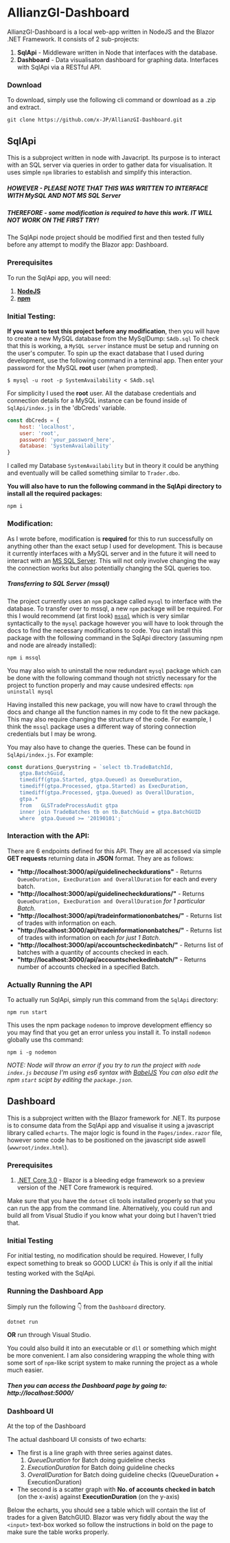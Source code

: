 # AllianzGI-Dashboard
AllianzGI-Dashboard is a local web-app written in NodeJS and the Blazor .NET Framework.
It consists of 2 sub-projects:
1. **SqlApi** - Middleware written in Node that interfaces with the database.
2. **Dashboard** - Data visualisaton dashboard for graphing data. Interfaces with SqlApi via a RESTful API.

### Download
To download, simply use the following cli command or download as a .zip and extract.
```
git clone https://github.com/x-JP/AllianzGI-Dashboard.git
```

## **SqlApi**
This is a subproject written in node with Javacript. Its purpose is to interact with an SQL server via queries in order to gather data for visualisation. It uses simple `npm` libraries to establish and simplify this interaction.

##### **HOWEVER** - PLEASE NOTE THAT THIS WAS WRITTEN TO INTERFACE WITH **MySQL AND NOT MS SQL Server** 
##### **THEREFORE** - some modification is required to have this work. **IT WILL NOT WORK ON THE FIRST TRY!**
The SqlApi node project should be modified first and then tested fully before any attempt to modify the Blazor app: Dashboard.

### Prerequisites
To run the SqlApi app, you will need:
1. [**NodeJS**](https://nodejs.org/ "nodejs.org")
2. [**npm**](https://www.npmjs.com/ "npmjs.org")



### Initial Testing:
**If you want to test this project before any modification**, then you will have to create a new MySQL database from the MySqlDump: `SAdb.sql`
To check that this is working, a `MySQL server` instance must be setup and running  on the user's computer.
To spin up the exact database that I used during development, use the following command in a terminal app. Then enter your password for the MySQL **root** user (when prompted).
```
$ mysql -u root -p SystemAvailability < SAdb.sql
```

For simplicity I used the **root** user. All the database credentials and connection details for a MySQL instance can be found inside of `SqlApi/index.js` in the 'dbCreds' variable.
```javascript
const dbCreds = {
    host: 'localhost',
    user: 'root',
    password: 'your_password_here',
    database: 'SystemAvailability'
}
```
I called my Database `SystemAvailability` but in theory it could be anything and eventually will be called something similar to `Trader.dbo`.

**You will also have to run the following command in the SqlApi directory to install all the required packages:**
```
npm i
```

### Modification:
As I wrote before, modification is **required** for this to run successfully on anything other than the exact setup I used for development. This is because it currently interfaces with a MySQL server and in the future it will need to interact with an [MS SQL Server](https://www.microsoft.com/en-us/sql-server/sql-server-2019 "SQL Server 2019"). This will not only involve changing the way the connection works but also potentially changing the SQL queries too.

##### Transferring to SQL Server (mssql)
The project currently uses an `npm` package called `mysql` to interface with the database.
To transfer over to mssql, a new `npm` package will be required. For this I would recommend (at first look) [`mssql`](https://www.npmjs.com/package/mssql "mssql npm package") which is very similar syntactically to the `mysql` package however you will have to look through the docs to find the necessary modifications to code.
You can install this package with the following command in the SqlApi directory (assuming npm and node are already installed):
```
npm i mssql
```

You may also wish to uninstall the now redundant `mysql` package which can be done with the following command though not strictly necessary for the project to function properly and may cause undesired effects: `npm uninstall mysql`

Having installed this new package, you will now have to crawl through the docs and change all the function names in my code to fit the new package. This may also require changing the structure of the code. For example, I think the `mssql` package uses a different way of storing connection credentials but I may be wrong.

You may also have to change the queries.
These can be found in `SqlApi/index.js`. For example:
```javascript
const durations_Querystring = `select tb.TradeBatchId,
    gtpa.BatchGuid,
    timediff(gtpa.Started, gtpa.Queued) as QueueDuration,
    timediff(gtpa.Processed, gtpa.Started) as ExecDuration,
    timediff(gtpa.Processed, gtpa.Queued) as OverallDuration,
    gtpa.*
    from   GLSTradeProcessAudit gtpa
    inner join TradeBatches tb on tb.BatchGuid = gtpa.BatchGUID
    where  gtpa.Queued >= '20190101';`
```

### Interaction with the API:
There are 6 endpoints defined for this API. They are all accessed via simple **GET requests** returning data in **JSON** format.
They are as follows:
- **"http://localhost:3000/api/guidelinecheckdurations"** - Returns `QueueDuration, ExecDuration and OverallDuration` for each and every batch. 
- **"http://localhost:3000/api/guidelinecheckdurations/<BatchGUID>"** - Returns `QueueDuration, ExecDuration and OverallDuration` *for 1 particular Batch*.
- **"http://localhost:3000/api/tradeinformationonbatches/"** - Returns list of trades with information on each.
- **"http://localhost:3000/api/tradeinformationonbatches/<BatchGUID>"** - Returns list of trades with information on each *for just 1 Batch*.
- **"http://localhost:3000/api/accountscheckedinbatch/"** - Returns list of batches with a quantity of accounts checked in each.
- **"http://localhost:3000/api/accountscheckedinbatch/<BatchGUID>"** - Returns number of accounts checked in a specified Batch.

### Actually Running the API
To actually run SqlApi, simply run this command from the `SqlApi` directory:
```
npm run start
```
This uses the npm package `nodemon` to improve development effiency so you may find that you get an error unless you install it. To install `nodemon` globally use ths command:
```
npm i -g nodemon
```

*NOTE: Node will throw an error if you try to run the project with `node index.js` because I'm using es6 syntax with [BabelJS](https://babeljs.io/ "BabelJS")
You can also edit the npm `start` scipt by editing the `package.json`.*

## **Dashboard**
This is a subproject written with the Blazor framework for .NET. Its purpose is to consume data from the SqlApi app and visualise it using a javascript library called `echarts`. The major logic is found in the `Pages/index.razor` file, however some code has to be positioned on the javascript side aswell (`wwwroot/index.html`).

### Prerequisites
1. [.NET Core 3.0](https://dotnet.microsoft.com/download/dotnet-core/3.0 ".NET Core 3.0 Download") - Blazor is a bleeding edge framework so a preview version of the .NET Core framework is required.

Make sure that you have the `dotnet` cli tools installed properly so that you can run the app from the command line.
Alternatively, you could run and build all from Visual Studio if you know what your doing but I haven't tried that.

### Initial Testing
For initial testing, no modification should be required. However, I fully expect something to break so GOOD LUCK! :thumbsup:
This is only if all the initial testing worked with the SqlApi.

### Running the Dashboard App
Simply run the following :point_down: from the `Dashboard` directory.
```
dotnet run
```
**OR** run through Visual Studio.

You could also build it into an executable or `dll` or something which might be more convenient.
I am also considering wrapping the whole thing with some sort of `npm`-like script system to make running the project as a whole much easier. 

##### Then you can access the Dashboard page by going to: http://localhost:5000/

### Dashboard UI
At the top of the Dashboard 

The actual dashboard UI consists of two echarts:
- The first is a line graph with three series against dates.
    1. *QueueDuration* for Batch doing guideline checks
    2. *ExecutionDuration* for Batch doing guideline checks
    3. *OverallDuration* for Batch doing guideline checks (QueueDuration + ExecutionDuration)
- The second is a scatter graph with **No. of accounts checked in batch** (on the x-axis) against **ExecutionDuration** (on the y-axis)

Below the echarts, you should see a table which will contain the list of trades for a given BatchGUID. Blazor was very fiddly about the way the `<input>` text-box worked so follow the instructions in bold on the page to make sure the table works properly.

<!--Once you've got it working you should have something looking like this:-->
